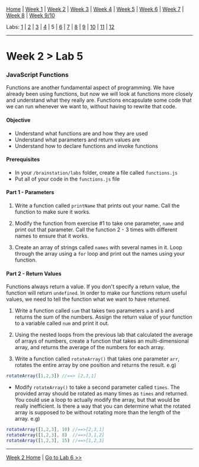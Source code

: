 [Home](/README.MD) | [Week 1](../../week-01/ReadMe.md) | [Week 2](../../week-02/ReadMe.md) | [Week 3](../../week-03/ReadMe.md) | [Week 4](../../week-04/ReadMe.md) | [Week 5](../../week-05/ReadMe.md) | [Week 6](../../week-06/ReadMe.md) | [Week 7](../../week-07/ReadMe.md) | [Week 8](../../week-08/ReadMe.md) | [Week 9/10](../../week-09_10/ReadMe.md)

Labs: [1](./lab-01.md) | [2](./lab-02.md) | [3](./lab-03.md) | [4](./lab-04.md) | 5 | [6](./lab-06.md) | [7](./lab-07.md) | [8](./lab-08.md) | [9](./lab-09.md) | [10](./lab-10.md) | [11](./lab-11.md) | [12](./lab-12.md)

---

# Week 2 > Lab 5

### JavaScript Functions
Functions are another fundamental aspect of programming. We have already been using functions, but now we will look at functions more closely and understand what they really are. Functions encapsulate some code that we can run whenever we want to, without having to rewrite that code.

#### Objective
- Understand what functions are and how they are used
- Understand what parameters and return values are
- Understand how to declare functions and invoke functions

#### Prerequisites
- In your `/brainstation/labs` folder, create a file called `functions.js`
- Put all of your code in the `functions.js` file

#### Part 1 - Parameters

1. Write a function called `printName` that prints out your name. Call the function to make sure it works.

2. Modify the function from exercise \#1 to take one parameter, `name` and print out that parameter. Call the function 2 - 3 times with different names to ensure that it works.

3. Create an array of strings called `names` with several names in it. Loop through the array using a `for` loop and print out the names using your function.

#### Part 2 - Return Values

Functions always return a value. If you don't specify a return value, the function will return `undefined`. In order to make our functions return useful values, we need to tell the function what we want to have returned.

1. Write a function called `sum` that takes two parameters `a` and `b` and returns the sum of the numbers. Assign the return value of your function to a variable called `num` and print it out.

2. Using the nested loops from the previous lab that calculated the average of arrays of numbers, create a function that takes an multi-dimensional array, and returns the average of the numbers for each array.

3. Write a function called `rotateArray()` that takes one parameter `arr`, rotates the entire array by one position and returns the result. e.g)

```JavaScript
rotateArray([1,2,3]) //==> [2,3,1]
```
- Modify `rotateArray()` to take a second parameter called `times`. The provided array should be rotated as many times as `times` and returned. You could use a loop to actually modify the array, but that would be really inefficient. Is there a way that you can determine what the rotated array is supposed to be without rotating more than the length of the array. e.g)

```Javascript
rotateArray([1,2,3], 10) //==>[2,3,1]
rotateArray([1,2,3], 8)  //==>[3,1,2]
rotateArray([1,2,3], 15) //==>[1,2,3]
```

---
[Week 2 Home](../ReadMe.md) | [Go to Lab 6 >>](./lab-06.md)
